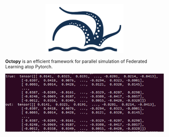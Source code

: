 <p align="center">
<img src="./doc/figures/LOGO.png" alt="alt text" width="250">
</p>


**Octopy** is an efficient framework for parallel simulation of Federated Learning atop Pytorch.

<p align="center">
<img src="./doc/figures/verf.png" alt="alt text" width="2500">
</p>
